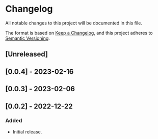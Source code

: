 # Changelog

All notable changes to this project will be documented in this file.

The format is based on [Keep a Changelog](https://keepachangelog.com/en/1.0.0/),
and this project adheres to [Semantic Versioning](https://semver.org/spec/v2.0.0.html).

## [Unreleased]

## [0.0.4] - 2023-02-16

## [0.0.3] - 2023-02-06

## [0.0.2] - 2022-12-22

### Added
- Initial release.